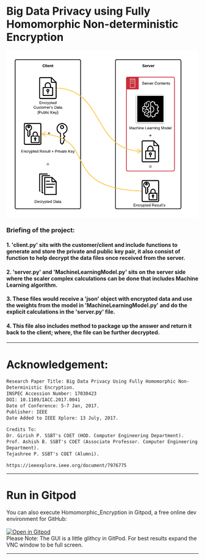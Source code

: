 # Big Data Privacy using Fully Homomorphic Non-deterministic Encryption

<img src="https://github.com/Mayur-Debu/Homomorphic_Encryption/blob/main/System%20Architecture.png" align="center"  />

### Briefing of the project:

#### 1. 'client.py' sits with the customer/client and include functions to generate and store the private and public key pair, it also consist of function to help decrypt the data files once received from the server.<br>
#### 2. 'server.py' and 'MachineLearningModel.py' sits on the server side where the scaler complex calculations can be done that includes Machine Learning algorithm. <br>
#### 3. These files would receive a 'json' object with encrypted data and use the weights from the model in 'MachineLearningModel.py' and do the explicit calculations in the 'server.py' file.<br> 
#### 4. This file also includes method to package up the answer and return it back to the client; where, the file can be further decrypted.

*****

# Acknowledgement:
```
Research Paper Title: Big Data Privacy Using Fully Homomorphic Non-Deterministic Encryption.
INSPEC Accession Number: 17030423
DOI: 10.1109/IACC.2017.0041
Date of Conference: 5-7 Jan, 2017.
Publisher: IEEE
Date Added to IEEE Xplore: 13 July, 2017.
```
```
Credits To:
Dr. Girish P. SSBT's COET (HOD. Computer Engineering Department).
Prof. Ashish B. SSBT's COET (Associate Professor. Computer Engineering Department).
Tejashree P. SSBT's COET (Alumni).
```
```
https://ieeexplore.ieee.org/document/7976775
```
****
# Run in Gitpod
You can also execute Homomorphic_Encryption in Gitpod, a free online dev environment for GitHub:<br><br>
[![Open in Gitpod](https://gitpod.io/button/open-in-gitpod.svg)](https:gitpod.io/#//github.com/Mayur-Debu/Homomorphic_Encryption)
<br>Please Note: The GUI is a little glithcy in GitPod. For best results expand the VNC window to be full screen.

*****
